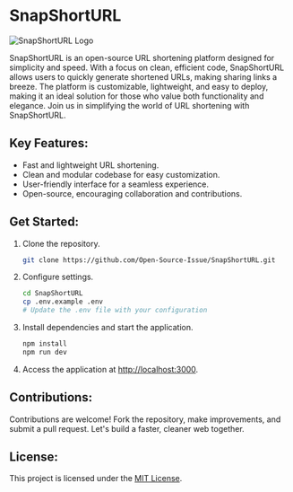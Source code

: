 # SnapShortURL

![SnapShortURL Logo](https://github.com/Open-Source-Issue/SnapShortURL/blob/main/frontend/public/SnapShortURL.png)

SnapShortURL is an open-source URL shortening platform designed for simplicity and speed. With a focus on clean, efficient code, SnapShortURL allows users to quickly generate shortened URLs, making sharing links a breeze. The platform is customizable, lightweight, and easy to deploy, making it an ideal solution for those who value both functionality and elegance. Join us in simplifying the world of URL shortening with SnapShortURL.

## Key Features:

- Fast and lightweight URL shortening.
- Clean and modular codebase for easy customization.
- User-friendly interface for a seamless experience.
- Open-source, encouraging collaboration and contributions.

## Get Started:

1. Clone the repository.
   ```bash
   git clone https://github.com/Open-Source-Issue/SnapShortURL.git
   ```

2. Configure settings.
   ```bash
   cd SnapShortURL
   cp .env.example .env
   # Update the .env file with your configuration

3. Install dependencies and start the application.
   ```bash
   npm install
   npm run dev
   ```

4. Access the application at [http://localhost:3000](http://localhost:3000).

## Contributions:

Contributions are welcome! Fork the repository, make improvements, and submit a pull request. Let's build a faster, cleaner web together.

## License:

This project is licensed under the [MIT License](LICENSE).
